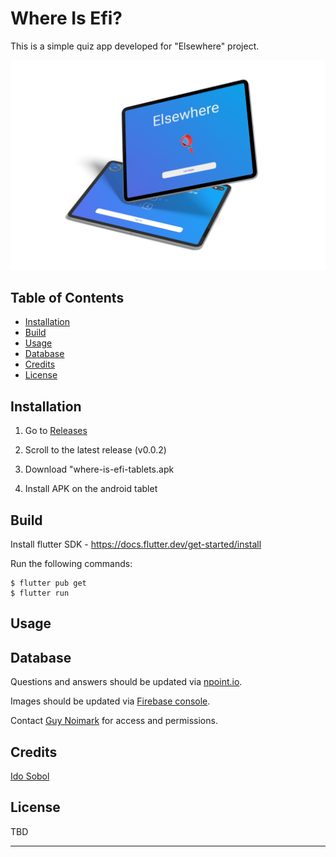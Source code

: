 # Where Is Efi?

This is a simple quiz app developed for "Elsewhere" project.

![App Screens](/assets/Elsewhere-Mockup-4.png)

## Table of Contents

- [Installation](#installation)
- [Build](#build)
- [Usage](#usage)
- [Database](#database)
- [Credits](#credits)
- [License](#license)

## Installation

1. Go to [Releases](https://github.com/GuyNoimark/where-is-efi/releases)

2. Scroll to the latest release (v0.0.2)

3. Download "where-is-efi-tablets.apk

4. Install APK on the android tablet

## Build

Install flutter SDK - https://docs.flutter.dev/get-started/install

Run the following commands:

```
$ flutter pub get
$ flutter run
```

## Usage

## Database

Questions and answers should be updated via [npoint.io](https://www.npoint.io/).

Images should be updated via [Firebase console](https://firebase.google.com/products/storage).

Contact [Guy Noimark](https://github.com/guynoimark) for access and permissions.

## Credits

[Ido Sobol](https://github.com/Ido-Sobol)

## License

TBD

---
